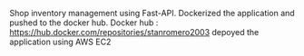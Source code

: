 Shop inventory management using Fast-API.
Dockerized the application and pushed to the docker hub.
Docker hub : https://hub.docker.com/repositories/stanromero2003
depoyed the application using AWS EC2
